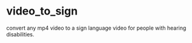 # video_to_sign
convert any mp4 video to a sign language video for people with hearing disabilities. 
